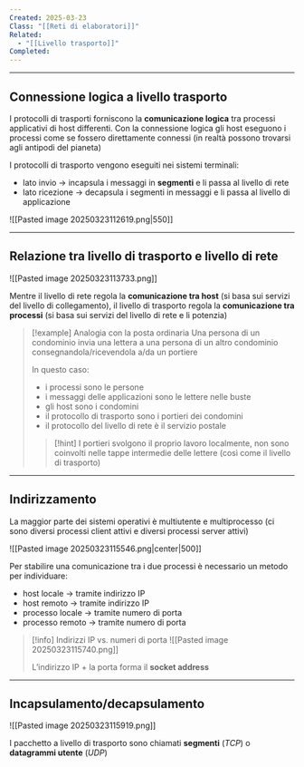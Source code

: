 ```yaml
---
Created: 2025-03-23
Class: "[[Reti di elaboratori]]"
Related:
  - "[[Livello trasporto]]"
Completed:
---
```

---
## Connessione logica a livello trasporto
I protocolli di trasporti forniscono la **comunicazione logica** tra processi applicativi di host differenti. Con la connessione logica gli host eseguono i processi come se fossero direttamente connessi (in realtà possono trovarsi agli antipodi del pianeta)

I protocolli di trasporto vengono eseguiti nei sistemi terminali:
- lato invio → incapsula i messaggi in **segmenti** e li passa al livello di rete
- lato ricezione → decapsula i segmenti in messaggi e li passa al livello di applicazione

![[Pasted image 20250323112619.png|550]]

---
## Relazione tra livello di trasporto e livello di rete
![[Pasted image 20250323113733.png]]

Mentre il livello di rete regola la **comunicazione tra host** (si basa sui servizi del livello di collegamento), il livello di trasporto regola la **comunicazione tra processi** (si basa sui servizi del livello di rete e li potenzia)

>[!example] Analogia con la posta ordinaria
>Una persona di un condominio invia una lettera a una persona di un altro condominio consegnandola/ricevendola a/da un portiere
>
>In questo caso:
>- i processi sono le persone
>- i messaggi delle applicazioni sono le lettere nelle buste
>- gli host sono i condomini
>- il protocollo di trasporto sono i portieri dei condomini
>- il protocollo del livello di rete è il servizio postale
>
>>[!hint]
>>I portieri svolgono il proprio lavoro localmente, non sono coinvolti nelle tappe intermedie delle lettere (così come il livello di trasporto)

---
## Indirizzamento
La maggior parte dei sistemi operativi è multiutente e multiprocesso (ci sono diversi processi client attivi e diversi processi server attivi)

![[Pasted image 20250323115546.png|center|500]]

Per stabilire una comunicazione tra i due processi è necessario un metodo per individuare:
- host locale → tramite indirizzo IP
- host remoto → tramite indirizzo IP
- processo locale → tramite numero di porta
- processo remoto → tramite numero di porta

>[!info] Indirizzi IP vs. numeri di porta
>![[Pasted image 20250323115740.png]]
>
>L’indirizzo IP + la porta forma il **socket address**

---
## Incapsulamento/decapsulamento
![[Pasted image 20250323115919.png]]

I pacchetto a livello di trasporto sono chiamati **segmenti** (*TCP*) o **datagrammi utente** (*UDP*)
